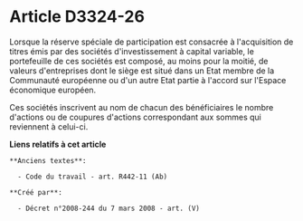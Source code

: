 # Article D3324-26

Lorsque la réserve spéciale de participation est consacrée à l'acquisition de titres émis par des sociétés d'investissement à
capital variable, le portefeuille de ces sociétés est composé, au moins pour la moitié, de valeurs d'entreprises dont le
siège est situé dans un Etat membre de la Communauté européenne ou d'un autre Etat partie à l'accord sur l'Espace économique
européen.

Ces sociétés inscrivent au nom de chacun des bénéficiaires le nombre d'actions ou de coupures d'actions correspondant aux
sommes qui reviennent à celui-ci.

**Liens relatifs à cet article**

	**Anciens textes**:

	  - Code du travail - art. R442-11 (Ab)

	**Créé par**:

	  - Décret n°2008-244 du 7 mars 2008 - art. (V)
